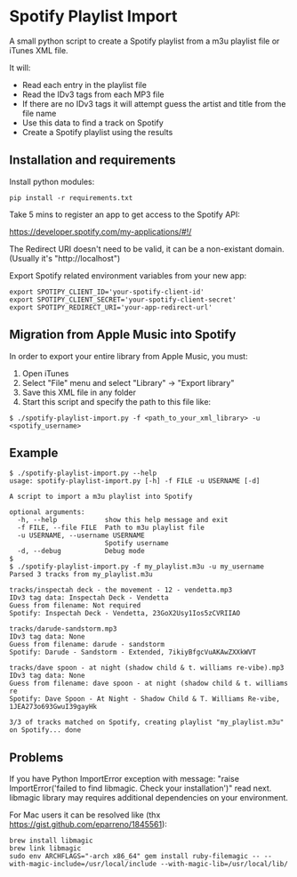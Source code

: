 # Spotify Playlist Import

A small python script to create a Spotify playlist from a m3u playlist file or iTunes XML file.

It will:

  - Read each entry in the playlist file
  - Read the IDv3 tags from each MP3 file
  - If there are no IDv3 tags it will attempt guess the artist and title from the file name
  - Use this data to find a track on Spotify
  - Create a Spotify playlist using the results

## Installation and requirements

Install python modules:

```
pip install -r requirements.txt
```

Take 5 mins to register an app to get access to the Spotify API:

https://developer.spotify.com/my-applications/#!/

The Redirect URI doesn't need to be valid, it can be a non-existant domain. (Usually it's "http://localhost")

Export Spotify related environment variables from your new app:

```
export SPOTIPY_CLIENT_ID='your-spotify-client-id'
export SPOTIPY_CLIENT_SECRET='your-spotify-client-secret'
export SPOTIPY_REDIRECT_URI='your-app-redirect-url'
```


## Migration from Apple Music into Spotify

In order to export your entire library from Apple Music, you must:

1. Open iTunes
2. Select "File" menu and select "Library" -> "Export library"
3. Save this XML file in any folder
4. Start this script and specify the path to this file like:

```
$ ./spotify-playlist-import.py -f <path_to_your_xml_library> -u <spotify_username>
``` 

## Example

```
$ ./spotify-playlist-import.py --help
usage: spotify-playlist-import.py [-h] -f FILE -u USERNAME [-d]

A script to import a m3u playlist into Spotify

optional arguments:
  -h, --help            show this help message and exit
  -f FILE, --file FILE  Path to m3u playlist file
  -u USERNAME, --username USERNAME
                        Spotify username
  -d, --debug           Debug mode
$ 
$ ./spotify-playlist-import.py -f my_playlist.m3u -u my_username
Parsed 3 tracks from my_playlist.m3u

tracks/inspectah deck - the movement - 12 - vendetta.mp3
IDv3 tag data: Inspectah Deck - Vendetta
Guess from filename: Not required
Spotify: Inspectah Deck - Vendetta, 23GoX2Usy1Ios5zCVRIIAO

tracks/darude-sandstorm.mp3
IDv3 tag data: None
Guess from filename: darude - sandstorm
Spotify: Darude - Sandstorm - Extended, 7ikiyBfgcVuAKAwZXXkWVT

tracks/dave spoon - at night (shadow child & t. williams re-vibe).mp3
IDv3 tag data: None
Guess from filename: dave spoon - at night (shadow child & t. williams re
Spotify: Dave Spoon - At Night - Shadow Child & T. Williams Re-vibe, 1JEA273o693GwuI39gayHk

3/3 of tracks matched on Spotify, creating playlist "my_playlist.m3u" on Spotify... done
```

## Problems

If you have Python ImportError exception with message: "raise ImportError('failed to find libmagic.  Check your installation')" read next. libmagic library may requires additional dependencies on your environment.

For Mac users it can be resolved like (thx https://gist.github.com/eparreno/1845561):
```
brew install libmagic
brew link libmagic
sudo env ARCHFLAGS="-arch x86_64" gem install ruby-filemagic -- --with-magic-include=/usr/local/include --with-magic-lib=/usr/local/lib/
```